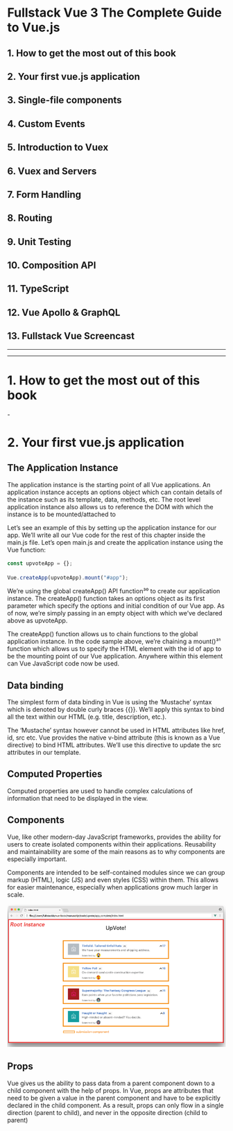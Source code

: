 # Fullstack Vue 3 The Complete Guide to Vue.js

## 1. How to get the most out of this book
## 2. Your first vue.js application
## 3. Single-file components
## 4. Custom Events
## 5. Introduction to Vuex
## 6. Vuex and Servers
## 7. Form Handling
## 8. Routing
## 9. Unit Testing
## 10. Composition API
## 11. TypeScript
## 12. Vue Apollo & GraphQL
## 13. Fullstack Vue Screencast

---
---

# 1. How to get the most out of this book

\-

# 2. Your first vue.js application

## The Application Instance

The application instance is the starting point of all Vue applications. An application instance accepts an options object which can contain details of the instance such as its template, data, methods, etc. The root level application instance also allows us to reference the DOM with which the instance is to be mounted/attached to

Let’s see an example of this by setting up the application instance for our app. We’ll write all our Vue code for the rest of this chapter inside the main.js file. Let’s open main.js and create the application instance using the Vue function:

```JavaScript
const upvoteApp = {};

Vue.createApp(upvoteApp).mount("#app");
```

We’re using the global createApp() API function³⁰ to create our application instance. The createApp() function takes an options object as its first parameter which specify the options and initial condition of our Vue app. As of now, we’re simply passing in an empty object with which we’ve declared above as upvoteApp.

The createApp() function allows us to chain functions to the global application instance. In the code sample above, we’re chaining a mount()³¹ function which allows us to specify the HTML element with the id of app to be the mounting point of our Vue application. Anywhere within this element can Vue JavaScript code now be used.

## Data binding

The simplest form of data binding in Vue is using the ‘Mustache’ syntax which is denoted by double curly braces {{}}. We’ll apply this syntax to bind all the text within our HTML (e.g. title, description, etc.).

The ‘Mustache’ syntax however cannot be used in HTML attributes like href, id, src etc. Vue provides the native v-bind attribute (this is known as a Vue directive) to bind HTML attributes. We’ll use this directive to update the src attributes in our template.

## Computed Properties

Computed properties are used to handle complex calculations of information that need to be displayed in the view.

## Components

Vue, like other modern-day JavaScript frameworks, provides the ability for users to create isolated components within their applications. Reusability and maintainability are some of the main reasons as to why components are especially important.

Components are intended to be self-contained modules since we can group markup (HTML), logic (JS) and even styles (CSS) within them. This allows for easier maintenance, especially when applications grow much larger in scale.

![Figure](ScreenshotsForNotes/Chapter2/Figure1.PNG)

## Props

Vue gives us the ability to pass data from a parent component down to a child component with the help of props. In Vue, props are attributes that need to be given a value in the parent component and have to be explicitly declared in the child component. As a result, props can only flow in a single direction (parent to child), and never in the opposite direction (child to parent)


